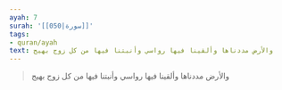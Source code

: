 ```yaml
---
ayah: 7
surah: '[[050|سورة]]'
tags:
- quran/ayah
text: والأرض مددناها وألقينا فيها رواسي وأنبتنا فيها من كل زوج بهيج
---
```

> والأرض مددناها وألقينا فيها رواسي وأنبتنا فيها من كل زوج بهيج
